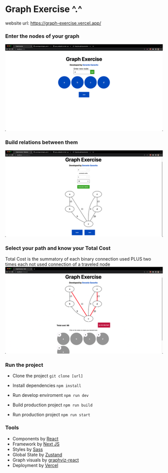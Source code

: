 # Graph Exercise ^.^

website url: https://graph-exercise.vercel.app/

### Enter the nodes of your graph

![](https://github.com/gerardogaravito/graph-exercise/blob/main/public/nodes.png)

### Build relations between them

![](https://github.com/gerardogaravito/graph-exercise/blob/main/public/relations.png)

### Select your path and know your Total Cost

Total Cost is the summatory of each binary connection used PLUS two times each not used connection of a traveled node
![](https://github.com/gerardogaravito/graph-exercise/blob/main/public/path.png)

### Run the project

- Clone the project
  `git clone [url]`

- Install dependencies
  `npm install`

- Run develop enviroment
  `npm run dev`

- Build production project
  `npm run build`

- Run production project
  `npm run start`

### Tools

- Components by [React](http://es.reactjs.org/ 'React')
- Framework by [Next JS](http://nextjs.org/ 'Next JS')
- Styles by [Sass](https://sass-lang.com/ 'Sass')
- Global State by [Zustand](https://zustand-demo.pmnd.rs/ 'Zustant')
- Graph visuals by [graphviz-react](https://www.npmjs.com/package/graphviz-react 'graphviz-react')
- Deployment by [Vercel](http://vercel.com 'Vercel')
